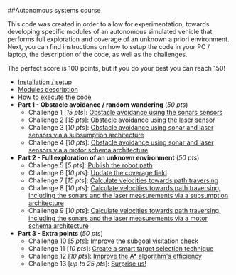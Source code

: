 ##Autonomous systems course

This code was created in order to allow for experimentation, towards developing specific modules of an autonomous simulated vehicle that performs full exploration and coverage of an unknown a priori environment. Next, you can find instructions on how to setup the code in your PC / laptop, the description of the code, as well as the challenges.

The perfect score is 100 points, but if you do your best you can reach 150!

- [Installation / setup](https://github.com/etsardou/autonomous_systems_architectures/wiki/Installation-&--setup)
- [Modules description](https://github.com/etsardou/autonomous_systems_architectures/wiki/Modules-description)
- [How to execute the code](https://github.com/etsardou/autonomous_systems_architectures/wiki/How-to-execute-the-code)
- **Part 1 - Obstacle avoidance / random wandering** (*50 pts*)
	- Challenge 1 [*15 pts*]: [Obstacle avoidance using the sonars sensors](https://github.com/etsardou/autonomous_systems_architectures/wiki/Challenge-1:-Obstacle-avoidance-using-the-sonars-sensors)
	- Challenge 2 [*15 pts*]: [Obstacle avoidance using the laser sensor](https://github.com/etsardou/autonomous_systems_architectures/wiki/Challenge-2:-Obstacle-avoidance-using-the-laser-sensor)
	- Challenge 3 [*10 pts*]: [Obstacle avoidance using sonar and laser sensors via a subsumption architecture](https://github.com/etsardou/autonomous_systems_architectures/wiki/Challenge-3:-Obstacle-avoidance-using-sonar-and-laser-sensors-via-a-subsumption-architecture)
	- Challenge 4 [*10 pts*]: [Obstacle avoidance using sonar and laser sensors via a motor schema architecture](https://github.com/etsardou/autonomous_systems_architectures/wiki/Challenge-4:-Obstacle-avoidance-using-sonar-and-laser-sensors-via-a-motor-schema-architecture)
- **Part 2 - Full exploration of an unknown environment** (*50 pts*)
	- Challenge 5 [*5 pts*]: [Publish the robot path](https://github.com/etsardou/autonomous_systems_architectures/wiki/Challenge-5:-Publish-the-robot-path)
	- Challenge 6 [*10 pts*]: [Update the coverage field](https://github.com/etsardou/autonomous_systems_architectures/wiki/Challenge-6:-Update-the-coverage-field)
	- Challenge 7 [*15 pts*]: [Calculate velocities towards path traversing](https://github.com/etsardou/autonomous_systems_architectures/wiki/Challenge-7:-Calculate-velocities-towards-path-traversing)
	- Challenge 8 [*10 pts*]: [Calculate velocities towards path traversing, including the sonars and the laser measurements via a subsumption architecture](https://github.com/etsardou/autonomous_systems_architectures/wiki/Challenge-8:-Calculate-velocities-towards-path-traversing,-including-the-sonars-and-the-laser-measurements-via-a-subsumption-architecture)
	- Challenge 9 [*10 pts*]: [Calculate velocities towards path traversing, including the sonars and the laser measurements via a motor schema architecture](https://github.com/etsardou/autonomous_systems_architectures/wiki/Challenge-9:-Calculate-velocities-towards-path-traversing,-including-the-sonars-and-the-laser-measurements-via-a-motor-schema-architecture)
- **Part 3 - Extra points** (*50 pts*)
	- Challenge 10 [*5 pts*]: [Improve the subgoal visitation check](https://github.com/etsardou/autonomous_systems_architectures/wiki/Challenge-10:-Improve-the-subgoal-visitation-check)
	- Challenge 11 [*10 pts*]: [Create a smart target selection technique](https://github.com/etsardou/autonomous_systems_architectures/wiki/Challenge-11:-Create-a-smart-target-selection-technique)
	- Challenge 12 [*10 pts*]: [Improve the A* algorithm's efficiency](https://github.com/etsardou/autonomous_systems_architectures/wiki/Challenge-12:-Improve-the-A*-algorithm's-efficiency)
	- Challenge 13 [*up to 25 pts*]: [Surprise us!](https://github.com/etsardou/autonomous_systems_architectures/wiki/Challenge-13:-Surprise-us!)
